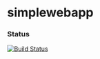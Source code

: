 # simplewebapp

### Status
[![Build Status](https://travis-ci.com/mrzeznic/simplewebapp.svg?branch=master)](https://travis-ci.com/mrzeznic/simplewebapp)
